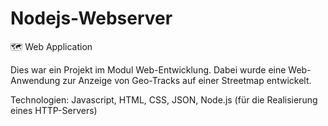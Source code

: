 # Nodejs-Webserver
🗺 Web Application

Dies war ein Projekt im Modul Web-Entwicklung. Dabei wurde eine Web-Anwendung zur Anzeige von Geo-Tracks auf einer Streetmap entwickelt.

Technologien: Javascript, HTML, CSS, JSON, Node.js (für die Realisierung eines HTTP-Servers)
